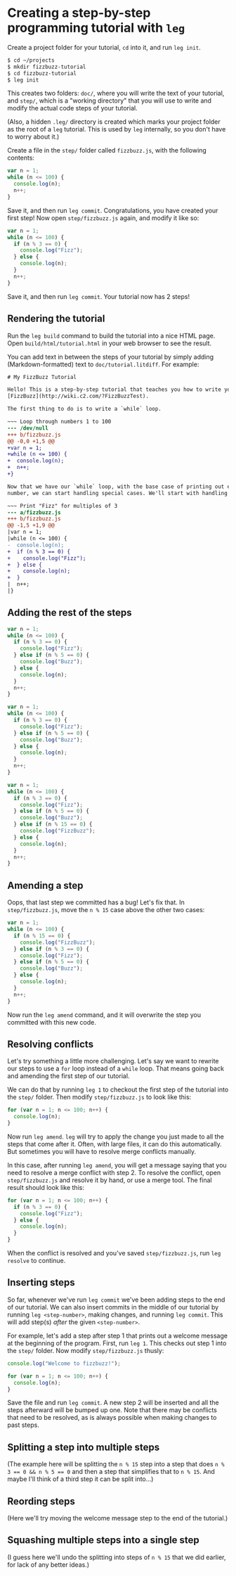 # Creating a step-by-step programming tutorial with `leg`

Create a project folder for your tutorial, `cd` into it, and run `leg init`.

```sh
$ cd ~/projects
$ mkdir fizzbuzz-tutorial
$ cd fizzbuzz-tutorial
$ leg init
```

This creates two folders: `doc/`, where you will write the text of your
tutorial, and `step/`, which is a "working directory" that you will use to
write and modify the actual code steps of your tutorial.

(Also, a hidden `.leg/` directory is created which marks your project folder as
the root of a `leg` tutorial. This is used by `leg` internally, so you don't
have to worry about it.)

Create a file in the `step/` folder called `fizzbuzz.js`, with the following
contents:

```js
var n = 1;
while (n <= 100) {
  console.log(n);
  n++;
}
```

Save it, and then run `leg commit`. Congratulations, you have created your
first step! Now open `step/fizzbuzz.js` again, and modify it like so:

```js
var n = 1;
while (n <= 100) {
  if (n % 3 == 0) {
    console.log("Fizz");
  } else {
    console.log(n);
  }
  n++;
}
```

Save it, and then run `leg commit`. Your tutorial now has 2 steps! 

## Rendering the tutorial

Run the `leg build` command to build the tutorial into a nice HTML page. Open
`build/html/tutorial.html` in your web browser to see the result.

You can add text in between the steps of your tutorial by simply adding
(Markdown-formatted) text to `doc/tutorial.litdiff`. For example:

```diff
# My FizzBuzz Tutorial

Hello! This is a step-by-step tutorial that teaches you how to write your own
[FizzBuzz](http://wiki.c2.com/?FizzBuzzTest).

The first thing to do is to write a `while` loop.

~~~ Loop through numbers 1 to 100
--- /dev/null
+++ b/fizzbuzz.js
@@ -0,0 +1,5 @@
+var n = 1;
+while (n <= 100) {
+  console.log(n);
+  n++;
+}

Now that we have our `while` loop, with the base case of printing out each
number, we can start handling special cases. We'll start with handling "Fizz".

~~~ Print "Fizz" for multiples of 3
--- a/fizzbuzz.js
+++ b/fizzbuzz.js
@@ -1,5 +1,9 @@
|var n = 1;
|while (n <= 100) {
-  console.log(n);
+  if (n % 3 == 0) {
+    console.log("Fizz");
+  } else {
+    console.log(n);
+  }
|  n++;
|}
```

## Adding the rest of the steps

```js
var n = 1;
while (n <= 100) {
  if (n % 3 == 0) {
    console.log("Fizz");
  } else if (n % 5 == 0) {
    console.log("Buzz");
  } else {
    console.log(n);
  }
  n++;
}
```

```js
var n = 1;
while (n <= 100) {
  if (n % 3 == 0) {
    console.log("Fizz");
  } else if (n % 5 == 0) {
    console.log("Buzz");
  } else {
    console.log(n);
  }
  n++;
}
```

```js
var n = 1;
while (n <= 100) {
  if (n % 3 == 0) {
    console.log("Fizz");
  } else if (n % 5 == 0) {
    console.log("Buzz");
  } else if (n % 15 == 0) {
    console.log("FizzBuzz");
  } else {
    console.log(n);
  }
  n++;
}
```

## Amending a step

Oops, that last step we committed has a bug! Let's fix that. In
`step/fizzbuzz.js`, move the `n % 15` case above the other two cases:

```js
var n = 1;
while (n <= 100) {
  if (n % 15 == 0) {
    console.log("FizzBuzz");
  } else if (n % 3 == 0) {
    console.log("Fizz");
  } else if (n % 5 == 0) {
    console.log("Buzz");
  } else {
    console.log(n);
  }
  n++;
}
```

Now run the `leg amend` command, and it will overwrite the step you committed
with this new code.

## Resolving conflicts

Let's try something a little more challenging. Let's say we want to rewrite our
steps to use a `for` loop instead of a `while` loop. That means going back and
amending the first step of our tutorial.

We can do that by running `leg 1` to checkout the first step of the tutorial
into the `step/` folder. Then modify `step/fizzbuzz.js` to look like this:

```js
for (var n = 1; n <= 100; n++) {
  console.log(n);
}
```

Now run `leg amend`. `leg` will try to apply the change you just made to all
the steps that come after it. Often, with large files, it can do this
automatically. But sometimes you will have to resolve merge conflicts manually.

In this case, after running `leg amend`, you will get a message saying that you
need to resolve a merge conflict with step 2. To resolve the conflict, open
`step/fizzbuzz.js` and resolve it by hand, or use a merge tool. The final
result should look like this:

```js
for (var n = 1; n <= 100; n++) {
  if (n % 3 == 0) {
    console.log("Fizz");
  } else {
    console.log(n);
  }
}
```

When the conflict is resolved and you've saved `step/fizzbuzz.js`, run
`leg resolve` to continue.

## Inserting steps

So far, whenever we've run `leg commit` we've been adding steps to the end of
our tutorial. We can also insert commits in the middle of our tutorial by
running `leg <step-number>`, making changes, and running `leg commit`. This
will add step(s) *after* the given `<step-number>`.

For example, let's add a step after step 1 that prints out a welcome message at
the beginning of the program. First, run `leg 1`. This checks out step 1 into
the `step/` folder. Now modify `step/fizzbuzz.js` thusly:

```js
console.log("Welcome to fizzbuzz!");

for (var n = 1; n <= 100; n++) {
  console.log(n);
}
```

Save the file and run `leg commit`. A new step 2 will be inserted and all the
steps afterward will be bumped up one. Note that there may be conflicts that
need to be resolved, as is always possible when making changes to past steps.

## Splitting a step into multiple steps

(The example here will be splitting the `n % 15` step into a step that does
`n % 3 == 0 && n % 5 == 0` and then a step that simplifies that to `n % 15`.
And maybe I'll think of a third step it can be split into...)

## Reording steps

(Here we'll try moving the welcome message step to the end of the tutorial.)

## Squashing multiple steps into a single step

(I guess here we'll undo the splitting into steps of `n % 15` that we did
earlier, for lack of any better ideas.)

